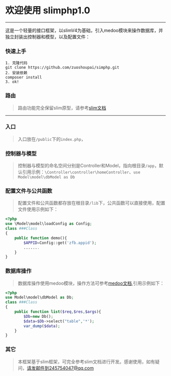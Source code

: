 # 欢迎使用 slimphp1.0

------

这是一个轻量的接口框架，以slimV4为基础，引入medoo模块来操作数据库，并独立封装出控制器和模型，以及配置文件：
### 快速上手
```
1. 克隆代码
git clone https://github.com/zuoshoupai/simphp.git
2. 安装依赖
composer install
3. ok!

```
 
### 路由

> 路由功能完全保留slim原型，请参考[slim文档](https://www.slimframework.com/docs/v4/)

------

### 入口
> 入口放在`/public`下的`index.php`，

### 控制器与模型
>控制器与模型的命名空间分别是Controller和Model，指向根目录`/app`，默认引用示例：`\Controller\controller\homeController`、`use Model\model\dbModel as Db`

### 配置文件与公共函数
>配置文件和公共函数都存放在根目录`/lib`下，公共函数可以直接使用，配置文件使用示例如下：
```php
<?php
use \Model\model\loadConfig as Config;  
class ###Class
{
    public function demo(){ 
        $APPID=Config::get('zfb.appid');  
        .......
    } 
}
```
### 数据库操作
>数据库操作使用medoo模块，操作方法可参考[medoo文档](https://medoo.lvtao.net/1.2/doc.php),引用示例如下：
```php
<?php 
use Model\model\dbModel as Db;
class ###Class
{ 
	public function list($req,$res,$args){ 
        $Db=new Db();
        $data=$Db->select("table",'*');
        var_dump($data); 
    } 
}
```
### 其它
>本框架基于slim框架，可完全参考slim文档进行开发。感谢使用，如有疑问，请发邮件到245754047@qq.com
